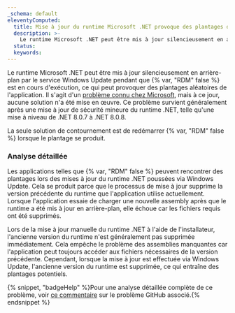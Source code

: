 ```yaml
---
_schema: default
eleventyComputed:
  title: Mise à jour du runtime Microsoft .NET provoque des plantages de {{ fr.RDM }}
  description: >-
    Le runtime Microsoft .NET peut être mis à jour silencieusement en arrière-plan pendant que {{ fr.RDM }} est en cours d'exécution, ce qui peut provoquer des plantages aléatoires de l'application.
  status:
  keywords:
---
```

Le runtime Microsoft .NET peut être mis à jour silencieusement en arrière-plan par le service Windows Update pendant que {% var, "RDM" false %} est en cours d'exécution, ce qui peut provoquer des plantages aléatoires de l'application. Il s'agit d'un <a href="https://github.com/dotnet/runtime/issues/60144" target="_blank" rel="noopener">problème connu chez Microsoft</a>, mais à ce jour, aucune solution n'a été mise en œuvre. Ce problème survient généralement après une mise à jour de sécurité mineure du runtime .NET, telle qu'une mise à niveau de .NET 8.0.7 à .NET 8.0.8.

La seule solution de contournement est de redémarrer {% var, "RDM" false %} lorsque le plantage se produit.

### Analyse détaillée

Les applications telles que {% var, "RDM" false %} peuvent rencontrer des plantages lors des mises à jour du runtime .NET poussées via Windows Update. Cela se produit parce que le processus de mise à jour supprime la version précédente du runtime que l'application utilise actuellement. Lorsque l'application essaie de charger une nouvelle assembly après que le runtime a été mis à jour en arrière-plan, elle échoue car les fichiers requis ont été supprimés.

Lors de la mise à jour manuelle du runtime .NET à l'aide de l'installateur, l'ancienne version du runtime n'est généralement pas supprimée immédiatement. Cela empêche le problème des assemblies manquantes car l'application peut toujours accéder aux fichiers nécessaires de la version précédente. Cependant, lorsque la mise à jour est effectuée via Windows Update, l'ancienne version du runtime est supprimée, ce qui entraîne des plantages potentiels.

{% snippet, "badgeHelp" %}Pour une analyse détaillée complète de ce problème, voir <a href="https://github.com/dotnet/runtime/issues/60144#issuecomment-2289137821" target="_blank" rel="noopener">ce commentaire</a> sur le problème GitHub associé.{% endsnippet %}
